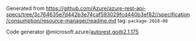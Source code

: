 Generated from https://github.com/Azure/azure-rest-api-specs/tree/3c764635e7d442b3e74caf593029fcd440b3ef82//specification/consumption/resource-manager/readme.md tag: `package-2018-08`

Code generator @microsoft.azure/autorest.go@2.1.175



